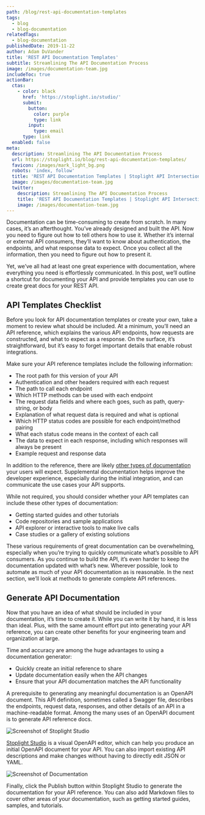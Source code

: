 ```yaml
---
path: /blog/rest-api-documentation-templates
tags:
  - blog
  - blog-documentation
relatedTags:
  - blog-documentation
publishedDate: 2019-11-22
author: Adam DuVander
title: 'REST API Documentation Templates'
subtitle: Streamlining The API Documentation Process
image: /images/documentation-team.jpg
includeToc: true
actionBar:
  ctas:
    - color: black
      href: 'https://stoplight.io/studio/'
      submit:
        button:
          color: purple
          type: link
        input:
          type: email
      type: link
  enabled: false
meta:
  description: Streamlining The API Documentation Process
  url: https://stoplight.io/blog/rest-api-documentation-templates/
  favicon: /images/mark_light_bg.png
  robots: 'index, follow'
  title: 'REST API Documentation Templates | Stoplight API Intersection'
  image: /images/documentation-team.jpg
  twitter:
    description: Streamlining The API Documentation Process
    title: 'REST API Documentation Templates | Stoplight API Intersection'
    image: /images/documentation-team.jpg
---
```


Documentation can be time-consuming to create from scratch. In many cases, it’s an afterthought. You’ve already designed and built the API. Now you need to figure out how to tell others how to use it. Whether it’s internal or external API consumers, they’ll want to know about authentication, the endpoints, and what response data to expect. Once you collect all the information, then you need to figure out how to present it.

Yet, we’ve all had at least one great experience with documentation, where everything you need is effortlessly communicated. In this post, we’ll outline a shortcut for documenting your API and provide templates you can use to create great docs for your REST API.

## API Templates Checklist

Before you look for API documentation templates or create your own, take a moment to review what should be included. At a minimum, you’ll need an API reference, which explains the various API endpoints, how requests are constructed, and what to expect as a response. On the surface, it’s straightforward, but it’s easy to forget important details that enable robust integrations.

Make sure your API reference templates include the following information:

- The root path for this version of your API
- Authentication and other headers required with each request
- The path to call each endpoint
- Which HTTP methods can be used with each endpoint
- The request data fields and where each goes, such as path, query-string, or body
- Explanation of what request data is required and what is optional
- Which HTTP status codes are possible for each endpoint/method pairing
- What each status code means in the context of each call
- The data to expect in each response, including which responses will always be present
- Example request and response data

In addition to the reference, there are likely [other types of documentation](https://stoplight.io/blog/missing-api-documentation/) your users will expect. Supplemental documentation helps improve the developer experience, especially during the initial integration, and can communicate the use cases your API supports.

While not required, you should consider whether your API templates can include these other types of documentation:

- Getting started guides and other tutorials
- Code repositories and sample applications
- API explorer or interactive tools to make live calls
- Case studies or a gallery of existing solutions

These various requirements of great documentation can be overwhelming, especially when you’re trying to quickly communicate what’s possible to API consumers. As you continue to build the API, it’s even harder to keep the documentation updated with what’s new. Wherever possible, look to automate as much of your API documentation as is reasonable. In the next section, we’ll look at methods to generate complete API references.

## Generate API Documentation

Now that you have an idea of what should be included in your documentation, it’s time to create it. While you can write it by hand, it is less than ideal. Plus, with the same amount effort put into generating your API reference, you can create other benefits for your engineering team and organization at large.

Time and accuracy are among the huge advantages to using a documentation generator:

- Quickly create an initial reference to share
- Update documentation easily when the API changes
- Ensure that your API documentation matches the API functionality

A prerequisite to generating any meaningful documentation is an OpenAPI document. This API definition, sometimes called a Swagger file, describes the endpoints, request data, responses, and other details of an API in a machine-readable format. Among the many uses of an OpenAPI document is to generate API reference docs.

![Screenshot of Stoplight Studio](/images/studio-desktop.png)

[Stoplight Studio](https://stoplight.io/studio/) is a visual OpenAPI editor, which can help you produce an initial OpenAPI document for your API. You can also import existing API descriptions and make changes without having to directly edit JSON or YAML.

![Screenshot of Documentation](/images/stoplight-studio.png)

Finally, click the Publish button within Stoplight Studio to generate the documentation for your API reference. You can also add Markdown files to cover other areas of your documentation, such as getting started guides, samples, and tutorials.
